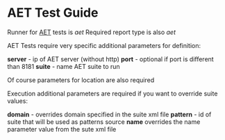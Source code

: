 # AET Test Guide


Runner for [AET](https://github.com/Cognifide/aet) tests is _aet_
Required report type is also _aet_

AET Tests require very specific additional parameters for definition:

**server** - ip of AET server (without http)
**port** - optional if port is different than 8181
**suite** - name AET suite to run

Of course parameters for location are also required

Execution additional parameters are required if you want to override suite values:

**domain** - overrides domain specified in the suite xml file
**pattern** - id of suite that will be used as patterns source
**name** overrides the name parameter value from the sute xml file